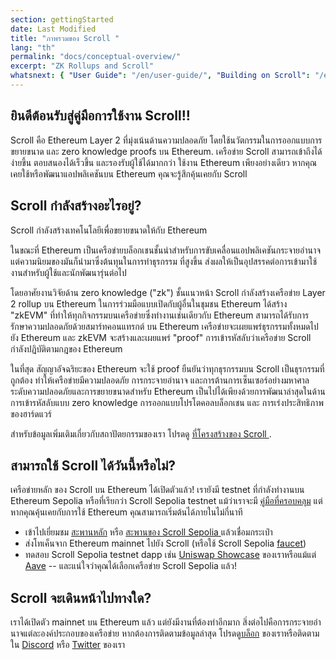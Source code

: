 ```yaml
---
section: gettingStarted
date: Last Modified
title: "ภาพรวมของ Scroll "
lang: "th"
permalink: "docs/conceptual-overview/"
excerpt: "ZK Rollups and Scroll"
whatsnext: { "User Guide": "/en/user-guide/", "Building on Scroll": "/en/developers/" }
---
```


## ยินดีต้อนรับสู่คู่มือการใช้งาน Scroll!!
 

Scroll คือ Ethereum  Layer 2 ที่มุ่งเน้นด้านความปลอดภัย  โดยใช้นวัตกรรมในการออกแบบการขยายขนาด และ zero knowledge proofs บน Ethereum. เครือข่าย Scroll สามารถเข้าถึงได้ง่ายขึ้น ตอบสนองได้เร็วขึ้น และรองรับผู้ใช้ได้มากกว่า ใช้งาน Ethereum เพียงอย่างเดียว หากคุณเคยใช้หรือพัฒนาแอปพลิเคชันบน Ethereum คุณจะรู้สึกคุ้นเคยกับ Scroll

## Scroll กำลังสร้างอะไรอยู่?

Scroll กำลังสร้างเทคโนโลยีเพื่อขยายขนาดให้กับ Ethereum

ในขณะที่ Ethereum เป็นเครือข่ายบล็อกเชนชั้นนำสำหรับการขับเคลื่อนแอปพลิเคชันกระจายอำนาจ แต่ความนิยมของมันก็นำมาซึ่งต้นทุนในการทำธุรกรรม ที่สูงขึ้น ส่งผลให้เป็นอุปสรรคต่อการเข้ามาใช้งานสำหรับผู้ใช้และนักพัฒนารุ่นต่อไป

โดยอาศัยงานวิจัยด้าน zero knowledge  ("zk") ชั้นแนวหน้า Scroll กำลังสร้างเครือข่าย Layer 2 rollup บน Ethereum  ในการร่วมมือแบบเปิดกับผู้อื่นในชุมชน Ethereum ได้สร้าง "zkEVM" ที่ทำให้ทุกกิจกรรมบนเครือข่ายซึ่งทำงานเช่นเดียวกับ Ethereum สามารถได้รับการรักษาความปลอดภัยด้วยสมาร์ทคอนแทรกต์ บน Ethereum เครือข่ายจะเผยแพร่ธุรกรรมทั้งหมดไปยัง Ethereum และ zkEVM จะสร้างและเผยแพร่ "proof" การเข้ารหัสลับว่าเครือข่าย Scroll กำลังปฏิบัติตามกฎของ Ethereum

ในที่สุด สัญญาอัจฉริยะของ Ethereum จะใช้ proof ยืนยันว่าทุกธุรกรรมบน Scroll เป็นธุรกรรมที่ถูกต้อง ทำให้เครือข่ายมีความปลอดภัย การกระจายอำนาจ และการต้านการเซ็นเซอร์อย่างมหาศาล ระดับความปลอดภัยและการขยายขนาดสำหรับ Ethereum เป็นไปได้เพียงด้วยการพัฒนาล่าสุดในด้านการเข้ารหัสลับแบบ zero knowledge การออกแบบโปรโตคอลบล็อกเชน และ การเร่งประสิทธิภาพของฮาร์ดแวร์


<!-- TODO: Confirm Architecture page exists -->
สำหรับข้อมูลเพิ่มเติมเกี่ยวกับสถาปัตยกรรมของเรา โปรดดู   [ที่โครงสร้างของ Scroll ](/technology/).

## สามารถใช้ Scroll ได้วันนี้หรือไม่?
เครือข่ายหลัก ของ Scroll บน Ethereum ได้เปิดตัวแล้ว! เรายังมี testnet ที่กำลังทำงานบน Ethereum Sepolia หรือที่เรียกว่า Scroll Sepolia testnet แม้ว่าเราจะมี [คู่มือที่ครอบคลุม](/user-guide/) แต่หากคุณคุ้นเคยกับการใช้ Ethereum คุณสามารถเริ่มต้นได้ภายในไม่กี่นาที 

- เข้าไปเยี่ยมชม [สะพานหลัก](https://scroll.io/bridge) หรือ [สะพานของ Scroll Sepolia ](https://sepolia.scroll.io/bridge) แล้วเชื่อมกระเป๋า
- ส่งโทเค็นจาก Ethereum mainnet ไปยัง Scroll  (หรือใช้ Scroll Sepolia  [faucet](/user-guide/faucet))
- ทดสอบ Scroll Sepolia testnet dapp เช่น [Uniswap Showcase](http://uniswap-showcase.sepolia.scroll.xyz/) ของเราหรือแม้แต่ [Aave](https://app.aave.com/) -- และแน่ใจว่าคุณได้เลือกเครือข่าย Scroll Sepolia แล้ว! 

## Scroll จะเดินหน้าไปทางใด?
เราได้เปิดตัว mainnet บน Ethereum แล้ว แต่ยังมีงานที่ต้องทำอีกมาก สิ่งต่อไปคือการกระจายอำนาจแต่ละองค์ประกอบของเครือข่าย หากต้องการติดตามข้อมูลล่าสุด โปรดดู[บล็อก](https://scroll.io/blog) ของเราหรือติดตามใน [Discord](https://discord.gg/scroll) หรือ [Twitter](https://twitter.com/scroll_zkp)  ของเรา

